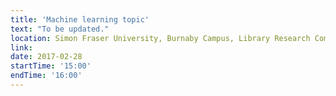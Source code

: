 ```yaml
---
title: 'Machine learning topic'
text: "To be updated."
location: Simon Fraser University, Burnaby Campus, Library Research Commons
link: 
date: 2017-02-28
startTime: '15:00'
endTime: '16:00'
---
```

